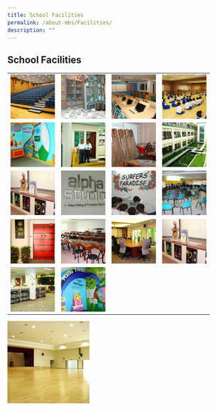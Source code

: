```yaml
---
title: School Facilities
permalink: /about-mbs/Facilities/
description: ""
---
```

## School Facilities 


|   |   |   |   |
|---|---|---|---|
|  ![](/images/facilities-19.jpeg) |  ![](/images/facilities-1.jpeg) | ![](/images/facilities-2.jpeg)  | ![](/images/facilities-3.jpeg)  |
| ![](/images/facilities-4.jpeg)  | ![](/images/facilities-5.jpeg)  | ![](/images/facilities-6.jpeg)  |  ![](/images/facilities-7.jpeg) |
| ![](/images/facilities-8.jpeg)  | ![](/images/facilities-9.jpeg)  | ![](/images/facilities-10.jpeg)  |  ![](/images/facilities-11.jpeg) |
|  ![](/images/facilities-12.jpeg) | ![](/images/facilities-13.jpeg)  | ![](/images/facilities-14.jpeg)  |  ![](/images/facilities-8.jpeg) |
|  ![](/images/facilities-16.jpeg) |  ![](/images/facilities-17.jpeg) |     |   |

![](/images/Temp-18525x18525.jpg)
